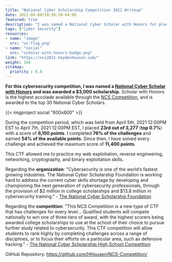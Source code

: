 ```yaml
---
title: "National Cyber Scholarship Competition 2021 Writeup"
date: 2021-04-08T10:56:59-04:00
featured: true
description: "I was named a National Cyber Scholar with Honors for placing 23rd out of 3,277 (top 0.7%) in this cybersecurity competition."
tags: ["Cyber Security"]
resources:
- name: "image"
  src: "us-flag.png"
- name: "social"
  src: "scholar-with-honors-badge.png"
link: "https://ncs2021.haydenhousen.com/"
weight: 104
sitemap:
  priority : 0.8
---
```


**For this cybersecurity competition, I was named a [National Cyber Scholar with Honors](https://www.nationalcyberscholarship.org/winners-2021) and was awarded a $3,000 scholarship.** Scholar with Honors is the highest accolade available through the [NCS Competition](https://www.nationalcyberscholarship.org/high-school-scholarship-competition), and is awarded to the top 30 National Cyber Scholars.

{{< imgproject social "600x600" >}}

During the competition period, which was held from April 5th, 2021 12:00PM EST to April 7th, 2021 12:00PM EST, I placed **23rd out of 3,277** (**top 0.7%**) with a score of **6,150 points**. I completed **76% of the challenges** and earned **54% of the available points**. Since then, I have solved every challenge and achieved the maximum score of **11,400 points**.

This CTF allowed me to practice my web exploitation, reverse engineering, networking, cryptography, and binary exploitation skills.

Regarding the **organization**: "Cybersecurity is one of the world’s fastest growing industries. The National Cyber Scholarship Foundation is working hard to address the current cyber skills shortage by developing and championing the next generation of cybersecurity professionals, through the provision of $2 million in college scholarships and $13.8 million in cybersecurity training." - [The National Cyber Scholarship Foundation](https://www.nationalcyberscholarship.org/)

Regarding the **competition**: "This NCS Competition is a new type of CTF that has challenges for every level... Qualified students will compete nationally to win one of three tiers of award, with the highest scorers being awarded college scholarships to use at the school of their choice to pursue further study related to cybersecurity. This CTF competition will allow students to rank highly by completing challenges across a range of disciplines, or to focus their efforts on a particular area, such as defensive hacking." - [The National Cyber Scholarship High School Competition](https://www.nationalcyberscholarship.org/high-school-scholarship-competition)

GitHub Repository: <https://github.com/HHousen/NCS-Competition/>
